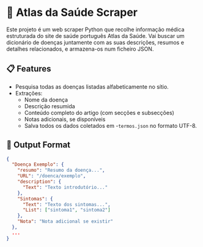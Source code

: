 <h1> 🧾 Atlas da Saúde Scraper </h1>

Este projeto é um web scraper Python que recolhe informação médica estruturada do site de saúde português Atlas da Saúde. Vai buscar um dicionário de doenças juntamente com as suas descrições, resumos e detalhes relacionados, e armazena-os num ficheiro JSON.


## 📋 Features

- Pesquisa todas as doenças listadas alfabeticamente no sítio.
- Extrações:
  - Nome da doença
  - Descrição resumida
  - Conteúdo completo do artigo (com secções e subsecções)
  - Notas adicionais, se disponíveis
  - Salva todos os dados coletados em  -`termos.json` no formato UTF-8.


## 📂 Output Format

```json
{
  "Doença Exemplo": {
    "resumo": "Resumo da doença...",
    "URL": "/doenca/exemplo",
    "description": {
      "Text": "Texto introdutório..."
    },
    "Sintomas": {
      "Text": "Texto dos sintomas...",
      "List": ["sintoma1", "sintoma2"]
    },
    "Nota": "Nota adicional se existir"
  },
  ...
}
```
